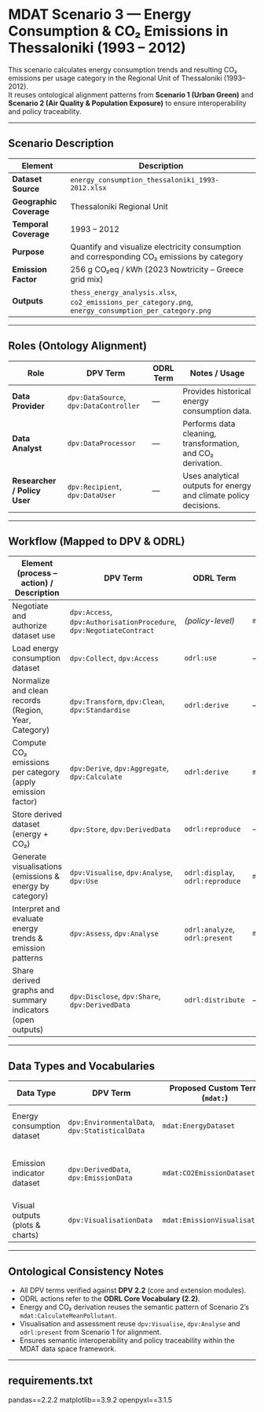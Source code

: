 # MDAT Scenario 3 — Energy Consumption & CO₂ Emissions in Thessaloniki (1993 – 2012)

This scenario calculates energy consumption trends and resulting CO₂ emissions per usage category in the Regional Unit of Thessaloniki (1993–2012).  
It reuses ontological alignment patterns from **Scenario 1 (Urban Green)** and **Scenario 2 (Air Quality & Population Exposure)** to ensure interoperability and policy traceability.

---

## Scenario Description

| Element | Description |
|----------|--------------|
| **Dataset Source** | `energy_consumption_thessaloniki_1993-2012.xlsx` |
| **Geographic Coverage** | Thessaloniki Regional Unit |
| **Temporal Coverage** | 1993 – 2012 |
| **Purpose** | Quantify and visualize electricity consumption and corresponding CO₂ emissions by category |
| **Emission Factor** | 256 g CO₂eq / kWh (2023 Nowtricity – Greece grid mix) |
| **Outputs** | `thess_energy_analysis.xlsx`, `co2_emissions_per_category.png`, `energy_consumption_per_category.png` |

---

## Roles (Ontology Alignment)

| Role | DPV Term | ODRL Term | Notes / Usage |
|------|-----------|------------|----------------|
| **Data Provider** | `dpv:DataSource`, `dpv:DataController` | — | Provides historical energy consumption data. |
| **Data Analyst** | `dpv:DataProcessor` | — | Performs data cleaning, transformation, and CO₂ derivation. |
| **Researcher / Policy User** | `dpv:Recipient`, `dpv:DataUser` | — | Uses analytical outputs for energy and climate policy decisions. |

---

## Workflow (Mapped to DPV & ODRL)

| Element (process – action) / Description | DPV Term | ODRL Term | Proposed Custom Term (`mdat:`) |
|------------------------------------------|-----------|-------------|--------------------------------|
| Negotiate and authorize dataset use | `dpv:Access`, `dpv:AuthorisationProcedure`, `dpv:NegotiateContract` | *(policy-level)* | `mdat:NegotiatedAccessPolicy` |
| Load energy consumption dataset | `dpv:Collect`, `dpv:Access` | `odrl:use` | — |
| Normalize and clean records (Region, Year, Category) | `dpv:Transform`, `dpv:Clean`, `dpv:Standardise` | `odrl:derive` | — |
| Compute CO₂ emissions per category (apply emission factor) | `dpv:Derive`, `dpv:Aggregate`, `dpv:Calculate` | `odrl:derive` | `mdat:CalculateEmissionIndicator` |
| Store derived dataset (energy + CO₂) | `dpv:Store`, `dpv:DerivedData` | `odrl:reproduce` | — |
| Generate visualisations (emissions & energy by category) | `dpv:Visualise`, `dpv:Analyse`, `dpv:Use` | `odrl:display`, `odrl:reproduce` | `mdat:GenerateEmissionCharts` |
| Interpret and evaluate energy trends & emission patterns | `dpv:Assess`, `dpv:Analyse` | `odrl:analyze`, `odrl:present` | `mdat:EnergyEmissionAssessment` |
| Share derived graphs and summary indicators (open outputs) | `dpv:Disclose`, `dpv:Share`, `dpv:DerivedData` | `odrl:distribute` | — |

---

## Data Types and Vocabularies

| Data Type | DPV Term | Proposed Custom Term (`mdat:`) | Notes |
|------------|-----------|-------------------------------|-------|
| Energy consumption dataset | `dpv:EnvironmentalData`, `dpv:StatisticalData` | `mdat:EnergyDataset` | Electricity use (kWh) by sector and year |
| Emission indicator dataset | `dpv:DerivedData`, `dpv:EmissionData` | `mdat:CO2EmissionDataset` | CO₂ kg values computed from energy use |
| Visual outputs (plots & charts) | `dpv:VisualisationData` | `mdat:EmissionVisualisation` | PNG graphs for reports and dashboards |

---

## Ontological Consistency Notes

- All DPV terms verified against **DPV 2.2** (core and extension modules).  
- ODRL actions refer to the **ODRL Core Vocabulary (2.2)**.  
- Energy and CO₂ derivation reuses the semantic pattern of Scenario 2’s `mdat:CalculateMeanPollutant`.  
- Visualisation and assessment reuse `dpv:Visualise`, `dpv:Analyse` and `odrl:present` from Scenario 1 for alignment.  
- Ensures semantic interoperability and policy traceability within the MDAT data space framework.

---

## requirements.txt
pandas==2.2.2
matplotlib==3.9.2
openpyxl==3.1.5
